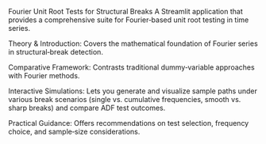 Fourier Unit Root Tests for Structural Breaks
A Streamlit application that provides a comprehensive suite for Fourier‐based unit root testing in time series.

Theory & Introduction: Covers the mathematical foundation of Fourier series in structural‐break detection.

Comparative Framework: Contrasts traditional dummy‐variable approaches with Fourier methods.

Interactive Simulations: Lets you generate and visualize sample paths under various break scenarios (single vs. cumulative frequencies, smooth vs. sharp breaks) and compare ADF test outcomes.

Practical Guidance: Offers recommendations on test selection, frequency choice, and sample‐size considerations.
